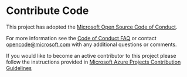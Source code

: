 # Contribute Code #

This project has adopted the [Microsoft Open Source Code of Conduct](https://opensource.microsoft.com/codeofconduct/).

For more information see the [Code of Conduct FAQ](https://opensource.microsoft.com/codeofconduct/faq) or contact opencode@microsoft.com with any additional questions or comments.

If you would like to become an active contributor to this project please follow the instructions provided in [Microsoft Azure Projects Contribution Guidelines](http://azure.github.io/guidelines.html)
